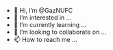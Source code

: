 - 👋 Hi, I’m @GazNUFC
- 👀 I’m interested in ...
- 🌱 I’m currently learning ...
- 💞️ I’m looking to collaborate on ...
- 📫 How to reach me ...

<!---
GazNUFC/GazNUFC is a ✨ special ✨ repository because its `README.md` (this file) appears on your GitHub profile.
You can click the Preview link to take a look at your changes.
--->
